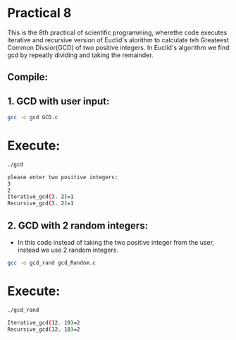 # Practical 8

This is the 8th practical of scientific programming, wherethe code executes iterative and recursive version of Euclid's alorithm to calculate teh Greateest Common Divsior(GCD) of two positive integers. In Euclid's algorithm we find gcd by repeatly dividing and taking the remainder.

## Compile:

## 1. GCD with user input:

```bash
gcc -o gcd GCD.c

```
# Execute:

```bash
./gcd

please enter two positive integers:
3
2
Iterative_gcd(3. 2)=1
Recursive_gcd(3. 2)=1
```
## 2. GCD with 2 random integers:

* In this code instead of taking the two positive integer from the user, instead we use 2 random integers.

```bash
gcc -o gcd_rand gcd_Random.c

```
# Execute:

```bash
./gcd_rand

Iterative_gcd(12. 10)=2
Recursive_gcd(12. 10)=2
```